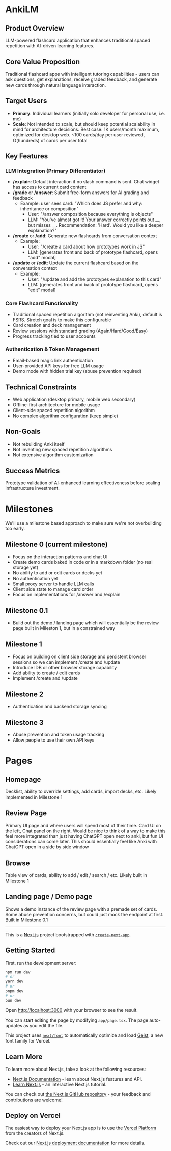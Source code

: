 # AnkiLM

## Product Overview
LLM-powered flashcard application that enhances traditional spaced repetition with AI-driven learning features.

## Core Value Proposition
Traditional flashcard apps with intelligent tutoring capabilities - users can ask questions, get explanations, receive graded feedback, and generate new cards through natural language interaction.

## Target Users
- **Primary**: Individual learners (initially solo developer for personal use, i.e. me)
- **Scale**: Not intended to scale, but should keep potential scalability in mind for architecture decisions. Best case: 1K users/month maximum, optimized for desktop web. ~100 cards/day per user reviewed, O(hundreds) of cards per user total

## Key Features

### LLM Integration (Primary Differentiator)
- **/explain**: Default interaction if no slash command is sent. Chat widget has access to current card content
- **/grade** or **/answer**: Submit free-form answers for AI grading and feedback
  - Example: user sees card: "Which does JS prefer and why: inheritance or composition"
    - User: "/answer composition because everything is objects"
    - LLM: "You've almost got it! Your answer correctly points out __, but misses __. Recommendation: 'Hard'. Would you like a deeper explanation?"
- **/create** or **/add**: Generate new flashcards from conversation context
  - Example: 
    - User: "/create a card about how prototypes work in JS"
    - LLM: [generates front and back of prototype flashcard, opens "add" modal]
- **/update** or **/edit**: Update the current flashcard based on the conversation context
  - Example:
    - User: "/update and add the prototypes explanation to this card"
    - LLM: [generates front and back of prototype flashcard, opens "edit" modal]

### Core Flashcard Functionality
- Traditional spaced repetition algorithm (not reinventing Anki), default is FSRS. Stretch goal is to make this configurable
- Card creation and deck management
- Review sessions with standard grading (Again/Hard/Good/Easy)
- Progress tracking tied to user accounts

### Authentication & Token Management
- Email-based magic link authentication
- User-provided API keys for free LLM usage
- Demo mode with hidden trial key (abuse prevention required)

## Technical Constraints
- Web application (desktop primary, mobile web secondary)
- Offline-first architecture for mobile usage
- Client-side spaced repetition algorithm
- No complex algorithm configuration (keep simple)

## Non-Goals
- Not rebuilding Anki itself
- Not inventing new spaced repetition algorithms
- Not extensive algorithm customization

## Success Metrics
Prototype validation of AI-enhanced learning effectiveness before scaling infrastructure investment.

# Milestones

We'll use a milestone based approach to make sure we're not overbuilding too early.

## Milestone 0 (current milestone)
* Focus on the interaction patterns and chat UI
* Create demo cards baked in code or in a markdown folder (no real storage yet)
* No ability to add or edit cards or decks yet
* No authentication yet
* Small proxy server to handle LLM calls
* Client side state to manage card order
* Focus on implementations for /answer and /explain

## Milestone 0.1
* Build out the demo / landing page which will essentially be the review page built in Mileston 1, but in a constrained way

## Milestone 1
* Focus on building on client side storage and persistent browser sessions so we can implement /create and /update
* Introduce IDB or other browser storage capability
* Add ability to create / edit cards
* Implement /create and /update 

## Milestone 2
* Authentication and backend storage syncing

## Milestone 3
* Abuse prevention and token usage tracking
* Allow people to use their own API keys

# Pages

## Homepage
Decklist, ability to override settings, add cards, import decks, etc. Likely implemented in Milestone 1

## Review Page
Primary UI page and where users will spend most of their time. Card UI on the left, Chat panel on the right. Would be nice to think of a way to make this feel more integrated than just having ChatGPT open next to anki, but fun UI considerations can come later. This should essentially feel like Anki with ChatGPT open in a side by side window

## Browse
Table view of cards, ability to add / edit / search / etc. Likely built in Milestone 1

## Landing page / Demo page
Shows a demo instance of the review page with a premade set of cards. Some abuse prevention concerns, but could just mock the endpoint at first. Built in Milestone 0.1

---

This is a [Next.js](https://nextjs.org) project bootstrapped with [`create-next-app`](https://nextjs.org/docs/app/api-reference/cli/create-next-app).

## Getting Started

First, run the development server:

```bash
npm run dev
# or
yarn dev
# or
pnpm dev
# or
bun dev
```

Open [http://localhost:3000](http://localhost:3000) with your browser to see the result.

You can start editing the page by modifying `app/page.tsx`. The page auto-updates as you edit the file.

This project uses [`next/font`](https://nextjs.org/docs/app/building-your-application/optimizing/fonts) to automatically optimize and load [Geist](https://vercel.com/font), a new font family for Vercel.

## Learn More

To learn more about Next.js, take a look at the following resources:

- [Next.js Documentation](https://nextjs.org/docs) - learn about Next.js features and API.
- [Learn Next.js](https://nextjs.org/learn) - an interactive Next.js tutorial.

You can check out [the Next.js GitHub repository](https://github.com/vercel/next.js) - your feedback and contributions are welcome!

## Deploy on Vercel

The easiest way to deploy your Next.js app is to use the [Vercel Platform](https://vercel.com/new?utm_medium=default-template&filter=next.js&utm_source=create-next-app&utm_campaign=create-next-app-readme) from the creators of Next.js.

Check out our [Next.js deployment documentation](https://nextjs.org/docs/app/building-your-application/deploying) for more details.

